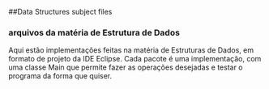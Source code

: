 ##Data Structures subject files
### arquivos da matéria de Estrutura de Dados
Aqui estão implementações feitas na matéria de Estruturas de Dados, em formato de projeto da IDE Eclipse. 
Cada pacote é uma implementação, com uma classe Main que permite fazer as operações desejadas e testar o programa da forma que quiser.
